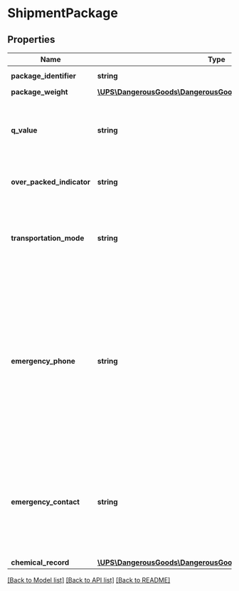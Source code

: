 # ShipmentPackage

## Properties
Name | Type | Description | Notes
------------ | ------------- | ------------- | -------------
**package_identifier** | **string** | Identifies the package containing Dangerous Goods. | 
**package_weight** | [**\UPS\DangerousGoods\DangerousGoods\PackagePackageWeight**](PackagePackageWeight.md) |  | 
**q_value** | **string** | This is required when a HazMat shipment specifies AllPackedInOneIndicator and the regulation set for that shipment is IATA.   Valid values: 0.1; 0.2; 0.3; 0.4; 0.5; 0.6; 0.7; 0.8; 0.9; 1.0 | [optional] 
**over_packed_indicator** | **string** | Presence/Absence Indicator. Any value is ignored. Presence indicates that shipment is over pack. | [optional] 
**transportation_mode** | **string** | The method of transport by which a shipment is approved to move and the regulations associated with that method.    Only required when the CommodityRegulatedLevelCode is FR or LQ.  Valid entries include: GND, CAO, and PAX. | [optional] 
**emergency_phone** | **string** | 24 Hour Emergency Phone Number of the shipper.  Valid values for this field are (0) through (9) with trailing blanks.  For numbers within the U.S., the layout is 1, area code, 7-digit number. For all other countries or territories the layout is country or territory code, area code, number.  The Emergency Phone Number can only include the following allowable characters “period “.”, dash “-“, plus sign “+” and conventional parentheses “(“ and “)”, “EXT or OPT”  Required when (TDG regulation set and CommodityRegulatedLevelCode &#x3D; FR) | [optional] 
**emergency_contact** | **string** | The emergency information, contact name and/or contract number, required to be communicated when a call is placed to the EmergencyPhone.  The information is required if there is a value in the EmergencyPhone field above and the shipment is with a US50 or PR origin and/or destination and the RegulationSet is IATA. | [optional] 
**chemical_record** | [**\UPS\DangerousGoods\DangerousGoods\PackageChemicalRecord[]**](PackageChemicalRecord.md) |  | 

[[Back to Model list]](../../README.md#documentation-for-models) [[Back to API list]](../../README.md#documentation-for-api-endpoints) [[Back to README]](../../README.md)

